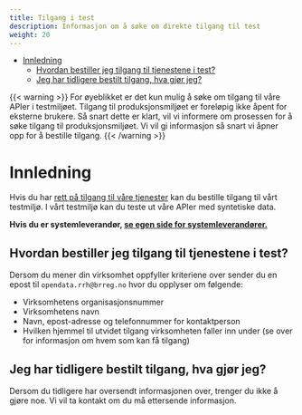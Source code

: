 ```yaml
---
title: Tilgang i test
description: Informasjon om å søke om direkte tilgang til test
weight: 20
---
```

<!-- TOC -->
* [Innledning](#innledning)
  * [Hvordan bestiller jeg tilgang til tjenestene i test?](#hvordan-bestiller-jeg-tilgang-til-tjenestene-i-test)
  * [Jeg har tidligere bestilt tilgang, hva gjør jeg?](#jeg-har-tidligere-bestilt-tilgang-hva-gjør-jeg)
<!-- TOC -->

{{< warning >}}
For øyeblikket er det kun mulig å søke om tilgang til våre APIer i testmiljøet. Tilgang til produksjonsmiljøet er foreløpig ikke åpent for eksterne brukere. Så snart dette er klart, vil vi informere om prosessen for å søke tilgang til produksjonsmiljøet. Vi vil gi informasjon så snart vi åpner opp for å bestille tilgang.
{{< /warning >}}

# Innledning
Hvis du har [rett på tilgang til våre tjenester](../hvem-kan-faa-tilgang) kan du bestille tilgang til vårt testmiljø. I vårt testmiljø kan du teste ut våre APIer med syntetiske data.

**Hvis du er systemleverandør, [se egen side for systemleverandører.](../tilgang-for-systemleverandoerer-i-test)**


## Hvordan bestiller jeg tilgang til tjenestene i test?

Dersom du mener din virksomhet oppfyller kriteriene over sender du en epost til `opendata.rrh@brreg.no` hvor du
opplyser om følgende:

* Virksomhetens organisasjonsnummer
* Virksomhetens navn
* Navn, epost-adresse og telefonnummer for kontaktperson
* Hvilken hjemmel til utvidet tilgang virksomheten faller inn under (se over for informasjon om hvem som kan få tilgang)

## Jeg har tidligere bestilt tilgang, hva gjør jeg?

Dersom du tidligere har oversendt informasjonen over, trenger du ikke å gjøre noe. Vi vil ta kontakt om du må ettersende informasjon.